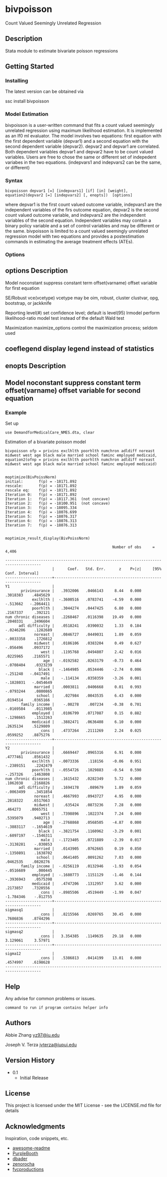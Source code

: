 # bivpoisson
Count Valued Seemingly Unrelated Regression 

## Description

Stata module to estimate bivariate poisson regressions

## Getting Started

### Installing

The latest version can be obtained via

ssc install bivpoisson

### Model Estimation
bivpoisson is a user-written command that fits a count valued seemingly unrelated regression using maximum likelihood estimation. It is implemented as an lf0 ml evaluator. The model involves two equations: first equation with the first dependent variable (depvar1) and a second equation with the second dependent variable (depvar2). depvar2 and depvar1 are correlated. Both dependent variables depvar1 and depvar2 have to be count valued variables. Users are free to chose the same or different set of indepedent variabes in the two equations. (indepvars1 and indepvars2 can be the same, or different)


### Syntax

```
bivpoisson depvar1 [=] [indepvars1] [if] [in] [weight], equation2(depvar2 [=] [indepvars2] [, enopts])  [options]
```
where depvar1 is the first count valued outcome variable, indepvars1 are the independent variables of the firs outcome equation, depvar2 is the second count valued outcome variable, and indepvars2 are the independent variables of the second equation. Independent variables may contain a binary policy variable and a set of control variables and may be different or the same. bivpoisson is limited to a count valued seemingly unrelated regression model with two equations and provides a postestimation commands in estimating the average treatment effects (ATEs).

### Options 

options                       Description
-----------------------------------------------------------------------------------------------------------
Model
  noconstant                  suppress constant term
  offset(varname)             offset variable for first equation

SE/Robust
  vce(vcetype)                vcetype may be oim, robust, cluster clustvar, opg, bootstrap, or jackknife

Reporting
  level(#)                    set confidence level; default is level(95)
  lrmodel                     perform likelihood-ratio model test instead of the default Wald test

Maximization
  maximize_options            control the maximization process; seldom used

  coeflegend                  display legend instead of statistics
-----------------------------------------------------------------------------------------------------------

enopts                        Description
-----------------------------------------------------------------------------------------------------------
Model
  noconstant                  suppress constant term
  offset(varname)             offset variable for second equation
-----------------------------------------------------------------------------------------------------------


### Example

Set up
```
use DemandforMedicalCare_NMES.dta, clear

```

Estimation of a bivariate poisson model
```
bivpoisson ofp = privins exclhlth poorhlth numchron adldiff noreast midwest west age black male married school faminc employed medicaid, equation2(ofnp = privins exclhlth poorhlth numchron adldiff noreast midwest west age black male married school faminc employed medicaid)


moptimize(BivPoissNorm)
initial:       f(p) = -18171.892
rescale:       f(p) = -18171.892
rescale eq:    f(p) = -18171.892
Iteration 0:   f(p) = -18171.892  
Iteration 1:   f(p) = -18117.361  (not concave)
Iteration 2:   f(p) = -18100.951  (not concave)
Iteration 3:   f(p) = -18095.334  
Iteration 4:   f(p) = -18076.699  
Iteration 5:   f(p) = -18076.317  
Iteration 6:   f(p) = -18076.313  
Iteration 7:   f(p) = -18076.313  


moptimize_result_display(BivPoissNorm)

                                                Number of obs     =      4,406

--------------------------------------------------------------------------------------
                     |      Coef.   Std. Err.      z    P>|z|     [95% Conf. Interval]
---------------------+----------------------------------------------------------------
Y1                   |
       privinsurance |   .3932006   .0466143     8.44   0.000     .3018383    .4845629
            exclhlth |  -.3600516   .0783741    -4.59   0.000     -.513662   -.2064411
            poorhlth |   .3044274   .0447425     6.80   0.000     .2167337     .392121
num chronic diseases |   .2268467   .0116398    19.49   0.000     .2040331    .2496604
      adl difficulty |   .0518241   .0390032     1.33   0.184    -.0246206    .1282689
             noreast |   .0846727   .0449031     1.89   0.059    -.0033358    .1726812
             midwest |   .0186106   .0383204     0.49   0.627     -.056496    .0937172
                west |   .1195768   .0494807     2.42   0.016     .0225965    .2165571
                 age |  -.0192582   .0263179    -0.73   0.464    -.0708404    .0323239
               black |  -.1464985   .0534446    -2.74   0.006     -.251248   -.0417491
                male |   -.114134   .0350359    -3.26   0.001    -.1828031   -.0454649
             married |   .0003811   .0406668     0.01   0.993    -.0793244    .0800865
              school |    .027984   .0043535     6.43   0.000     .0194514    .0365166
       family income |    -.00278    .007234    -0.38   0.701    -.0169584    .0113985
            employed |   .0106799   .0717087     0.15   0.882    -.1298665    .1512263
            medicaid |   .3882471   .0636408     6.10   0.000     .2635134    .5129809
               _cons |   .4737264   .2111269     2.24   0.025     .0599252    .8875276
---------------------+----------------------------------------------------------------
Y2                   |
       privinsurance |   .6669447   .0965316     6.91   0.000     .4777461    .8561432
            exclhlth |  -.0073336    .118156    -0.06   0.951    -.2389151    .2242479
            poorhlth |  -.0554726   .1029883    -0.54   0.590     -.257326    .1463808
num chronic diseases |   .1615432   .0282349     5.72   0.000     .1062038    .2168826
      adl difficulty |   .1694178    .089679     1.89   0.059    -.0063499    .3451854
             noreast |   .4667993   .0943727     4.95   0.000     .2818322    .6517663
             midwest |    .635424   .0873236     7.28   0.000      .464273    .8065751
                west |   .7398896   .1022374     7.24   0.000     .5395079    .9402713
                 age |  -.2768868   .0568505    -4.87   0.000    -.3883117   -.1654619
               black |  -.3821754   .1160962    -3.29   0.001    -.6097197   -.1546311
                male |  -.1723405   .0721889    -2.39   0.017    -.3138281    -.030853
             married |   .0143905   .0762665     0.19   0.850    -.1350891    .1638702
              school |   .0641405   .0091262     7.03   0.000     .0462535    .0820276
       family income |  -.0256119   .0132946    -1.93   0.054    -.0516689     .000445
            employed |  -.1680773   .1151129    -1.46   0.144    -.3936943    .0575398
            medicaid |   .4747206   .1312957     3.62   0.000     .2173857    .7320556
               _cons |  -.8985506   .4519449    -1.99   0.047    -1.784346    -.012755
---------------------+----------------------------------------------------------------
sigmasq1             |
               _cons |   .8215566   .0269765    30.45   0.000     .7686836    .8744296
---------------------+----------------------------------------------------------------
sigmasq2             |
               _cons |   3.354385   .1149635    29.18   0.000     3.129061     3.57971
---------------------+----------------------------------------------------------------
sigma12              |
               _cons |   .5386813   .0414199    13.01   0.000     .4574997    .6198628
--------------------------------------------------------------------------------------

```
## Help

Any advise for common problems or issues.
```
command to run if program contains helper info
```

## Authors

Abbie Zhang 
yz97@iu.edu

Joseph V. Terza
jvterza@iupui.edu

## Version History

* 0.1
    * Initial Release

## License

This project is licensed under the MIT License - see the LICENSE.md file for details

## Acknowledgments

Inspiration, code snippets, etc.
* [awesome-readme](https://github.com/matiassingers/awesome-readme)
* [PurpleBooth](https://gist.github.com/PurpleBooth/109311bb0361f32d87a2)
* [dbader](https://github.com/dbader/readme-template)
* [zenorocha](https://gist.github.com/zenorocha/4526327)
* [fvcproductions](https://gist.github.com/fvcproductions/1bfc2d4aecb01a834b46)
